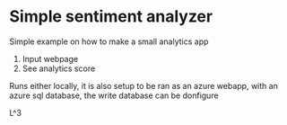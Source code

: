 # Simple sentiment analyzer
Simple example on how to make a small analytics app

1. Input webpage
2. See analytics score

Runs either locally, it is also setup to be ran as an azure webapp, with an azure sql database, the write database can be donfigure

L^3

